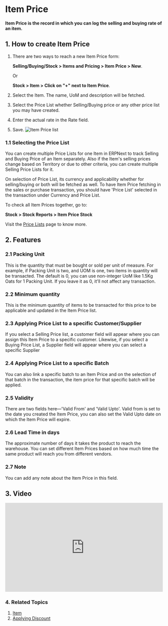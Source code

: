 <!-- add-breadcrumbs -->
# Item Price

**Item Price is the record in which you can log the selling and buying rate of an item.**

## 1. How to create Item Price
1. There are two ways to reach a new Item Price form:

    **Selling/Buying/Stock > Items and Pricing > Item Price > New**.

    Or

    **Stock > Item > Click on "+" next to Item Price**.
1. Select the Item. The name, UoM and description will be fetched.
1. Select the Price List whether Selling/Buying price or any other price list you may have created.
1. Enter the actual rate in the Rate field.
1. Save.
    <img class="screenshot" alt="Item Price list" src="{{docs_base_url}}/assets/img/stock/item-price-1.png">


### 1.1 Selecting the Price List

You can create multiple Price Lists for one Item in ERPNext to track Selling and Buying Price of an Item separately. Also if the Item's selling prices change based on Territory or due to other criteria, you can create multiple Selling Price Lists for it.

On selection of Price List, its currency and applicability whether for selling/buying or both will be fetched as well. To have Item Price fetching in the sales or purchase transaction, you should have 'Price List' selected in the transaction under Currency and Price List.

To check all Item Prices together, go to:

**Stock > Stock Reports > Item Price Stock**

Visit the [Price Lists](/docs/user/manual/en/stock/price-lists) page to know more.

## 2. Features

### 2.1 Packing Unit
This is the quantity that must be bought or sold per unit of measure. For example, if Packing Unit is two, and UOM is one, two items in quantity will be transacted. The default is 0, you can use non-integer UoM like 1.5Kg Oats for 1 Packing Unit. If you leave it as 0, it'll not affect any transaction.

### 2.2 Minimum quantity
This is the minimum quantity of items to be transacted for this price to be applicable and updated in the Item Price list.

### 2.3 Applying Price List to a specific Customer/Supplier
If you select a Selling Price list, a customer field will appear where you can assign this Item Price to a specific customer. Likewise, if you select a Buying Price List, a Supplier field will appear where you can select a specific Supplier

### 2.4 Applying Price List to a specific Batch
You can also link a specific batch to an Item Price and on the selection of that batch in the transaction, the item price for that specific batch will be applied.

### 2.5 Validity
There are two fields here—'Valid From' and 'Valid Upto'. Valid from is set to the date you created the Item Price, you can also set the Valid Upto date on which the Item Price will expire.

### 2.6 Lead Time in days
The approximate number of days it takes the product to reach the warehouse. You can set different Item Prices based on how much time the same product will reach you from different vendors.

### 2.7 Note
You can add any note about the Item Price in this field.

## 3. Video

<div>
    <style>.embed-container { position: relative; padding-bottom: 56.25%; height: 0; overflow: hidden; max-width: 100%; } .embed-container iframe, .embed-container object, .embed-container embed { position: absolute; top: 0; left: 0; width: 100%; height: 100%; }</style>
    <div class='embed-container'>
        <iframe src='https://www.youtube.com/embed/FcOsV-e8ymE?start=193' frameborder='0' allowfullscreen>
        </iframe>
    </div>
</div>

### 4. Related Topics
1. [Item](/docs/user/manual/en/stock/item)
1. [Applying Discount](/docs/user/manual/en/selling/articles/applying-discount)
